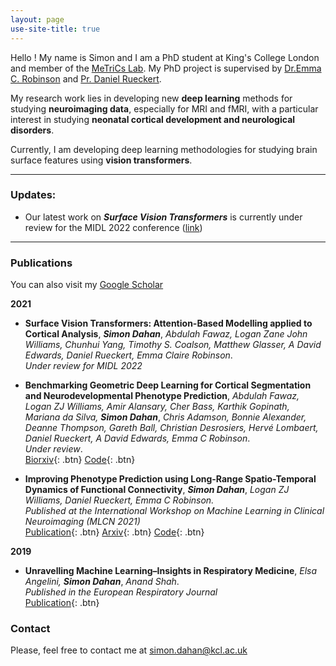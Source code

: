 ```yaml
---
layout: page
use-site-title: true
---
```


<a id="aboutme"></a>

Hello ! My name is Simon and I am a PhD student at King's College London and member of the [MeTriCs Lab](https://metrics-lab.github.io/). My PhD project is supervised by [Dr.Emma C. Robinson](https://scholar.google.com/citations?hl=fr&user=WXAAOb0AAAAJ) and [Pr. Daniel Rueckert](https://scholar.google.com/citations?user=H0O0WnQAAAAJ&hl=fr).

My research work lies in developing new **deep learning** methods for studying **neuroimaging data**, especially for MRI and fMRI, with a particular interest in studying **neonatal cortical development and neurological disorders**. 

Currently, I am developing deep learning methodologies for studying brain surface features using **vision transformers**. 

--------
<a id="updates"></a>
### Updates:

- Our latest work on ***Surface Vision Transformers*** is currently under review for the MIDL 2022 conference ([link](https://openreview.net/forum?id=mpp843Bsf-))


--------
<a id="publications"></a>
### Publications

You can also visit my [Google Scholar](https://scholar.google.com/citations?user=JcbJqX0AAAAJ&hl=en&oi=ao)

**2021**

- **Surface Vision Transformers: Attention-Based Modelling applied to Cortical Analysis**, ***Simon Dahan***, *Abdulah Fawaz, Logan Zane John Williams, Chunhui Yang, Timothy S. Coalson, Matthew Glasser, A David Edwards, Daniel Rueckert, Emma Claire Robinson*.<br/>
  *Under review for MIDL 2022*


- **Benchmarking Geometric Deep Learning for Cortical Segmentation and Neurodevelopmental Phenotype Prediction**, *Abdulah Fawaz, Logan ZJ Williams, Amir Alansary, Cher Bass, Karthik Gopinath, Mariana da Silva,* ***Simon Dahan***, *Chris Adamson, Bonnie Alexander, Deanne Thompson, Gareth Ball, Christian Desrosiers, Hervé Lombaert, Daniel Rueckert, A David Edwards, Emma C Robinson*.<br/>
  *Under review*.<br/>
  [Biorxiv](https://www.biorxiv.org/content/10.1101/2021.12.01.470730v1){: .btn}
  [Code](https://github.com/Abdulah-Fawaz/Benchmarking-Surface-DL){: .btn}

- **Improving Phenotype Prediction using Long-Range Spatio-Temporal Dynamics of Functional Connectivity**, ***Simon Dahan***, *Logan ZJ Williams, Daniel Rueckert, Emma C Robinson.*  <br/>
  *Published at the International Workshop on Machine Learning in Clinical Neuroimaging (MLCN 2021)* <br/>
  [Publication](https://link.springer.com/chapter/10.1007/978-3-030-87586-2_15){: .btn}
  [Arxiv](https://arxiv.org/abs/2109.03115){: .btn}
  [Code](http://www.github.com/metrics-lab/ST-fMRI/){: .btn}
 
 **2019**
  
 - **Unravelling Machine Learning–Insights in Respiratory Medicine**, *Elsa Angelini,* ***Simon Dahan***, *Anand Shah*.<br/>
  *Published in the European Respiratory Journal*<br/>
  [Publication](https://erj.ersjournals.com/content/54/6/1901216.full){: .btn}

<a id="contact"></a>
### Contact

Please, feel free to contact me at simon.dahan@kcl.ac.uk

